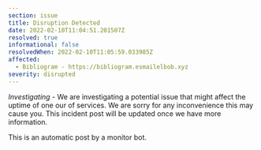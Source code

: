 ```yaml
---
section: issue
title: Disruption Detected
date: 2022-02-10T11:04:51.201507Z
resolved: true
informational: false
resolvedWhen: 2022-02-10T11:05:59.033985Z
affected:
  - Bibliogram - https://bibliogram.esmailelbob.xyz
severity: disrupted
---
```

*Investigating* - We are investigating a potential issue that might affect the uptime of one our of services. We are sorry for any inconvenience this may cause you. This incident post will be updated once we have more information.

This is an automatic post by a monitor bot.
        